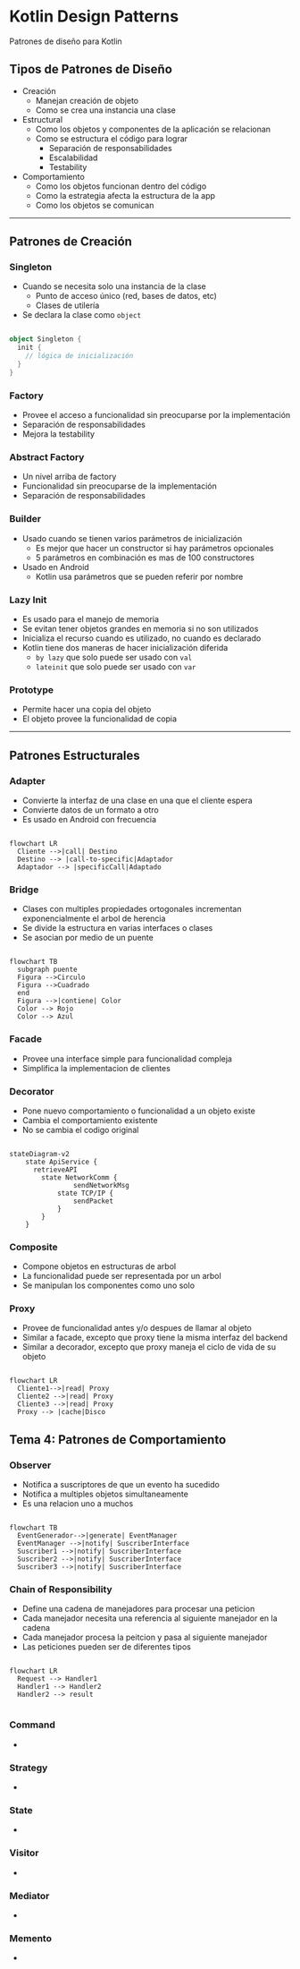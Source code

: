 # Kotlin Design Patterns

Patrones de diseño para Kotlin

## Tipos de Patrones de Diseño

- Creación
  - Manejan creación de objeto
  - Como se crea una instancia una clase
- Estructural
  - Como los objetos y componentes de la aplicación se relacionan
  - Como se estructura el código para lograr
    - Separación de responsabilidades
    - Escalabilidad
    - Testability
- Comportamiento
  - Como los objetos funcionan dentro del código
  - Como la estrategia afecta la estructura de la app
  - Como los objetos se comunican

---

## Patrones de Creación

### Singleton

- Cuando se necesita solo una instancia de la clase
  - Punto de acceso único (red, bases de datos, etc)
  - Clases de utilería
- Se declara la clase como `object`

```kotlin

object Singleton {
  init {
    // lógica de inicialización
  }
}
```

### Factory

- Provee el acceso a funcionalidad sin preocuparse por la implementación
- Separación de responsabilidades
- Mejora la testability

### Abstract Factory

- Un nivel arriba de factory
- Funcionalidad sin preocuparse de la implementación
- Separación de responsabilidades

### Builder

- Usado cuando se tienen varios parámetros de inicialización
  - Es mejor que hacer un constructor si hay parámetros opcionales
  - 5 parámetros en combinación es mas de 100 constructores
- Usado en Android
  - Kotlin usa parámetros que se pueden referir por nombre

### Lazy Init

- Es usado para el manejo de memoria
- Se evitan tener objetos grandes en memoria si no son utilizados
- Inicializa el recurso cuando es utilizado, no cuando es declarado
- Kotlin tiene dos maneras de hacer inicialización diferida
  - `by lazy` que solo puede ser usado con `val`
  - `lateinit` que solo puede ser usado con `var`

### Prototype

- Permite hacer una copia del objeto
- El objeto provee la funcionalidad de copia

---

## Patrones Estructurales

### Adapter

- Convierte la interfaz de una clase en una que el cliente espera
- Convierte datos de un formato a otro
- Es usado en Android con frecuencia

```mermaid

flowchart LR
  Cliente -->|call| Destino
  Destino --> |call-to-specific|Adaptador
  Adaptador --> |specificCall|Adaptado

```

### Bridge

- Clases con multiples propiedades ortogonales incrementan exponencialmente el arbol de herencia
- Se divide la estructura en varias interfaces o clases
- Se asocian por medio de un puente

```mermaid

flowchart TB
  subgraph puente
  Figura -->Circulo
  Figura -->Cuadrado
  end
  Figura -->|contiene| Color
  Color --> Rojo
  Color --> Azul

```

### Facade

- Provee una interface simple para funcionalidad compleja
- Simplifica la implementacion de clientes

### Decorator

- Pone nuevo comportamiento o funcionalidad a un objeto existe
- Cambia el comportamiento existente
- No se cambia el codigo original

```mermaid

stateDiagram-v2
    state ApiService {
      retrieveAPI
        state NetworkComm {
                sendNetworkMsg
            state TCP/IP {
                sendPacket
            }
        }
    }
```

### Composite

- Compone objetos en estructuras de arbol
- La funcionalidad puede ser representada por un arbol
- Se manipulan los componentes como uno solo

### Proxy

- Provee de funcionalidad antes y/o despues de llamar al objeto
- Similar a facade, excepto que proxy tiene la misma interfaz del backend
- Similar a decorador, excepto que proxy maneja el ciclo de vida de su objeto

```mermaid

flowchart LR
  Cliente1-->|read| Proxy
  Cliente2 -->|read| Proxy
  Cliente3 -->|read| Proxy
  Proxy --> |cache|Disco

```

## Tema 4: Patrones de Comportamiento

### Observer

- Notifica a suscriptores de que un evento ha sucedido
- Notifica a multiples objetos simultaneamente
- Es una relacion uno a muchos 


```mermaid

flowchart TB
  EventGenerador-->|generate| EventManager
  EventManager -->|notify| SuscriberInterface
  Suscriber1 -->|notify| SuscriberInterface
  Suscriber2 -->|notify| SuscriberInterface
  Suscriber3 -->|notify| SuscriberInterface

```

### Chain of Responsibility

- Define una cadena de manejadores para procesar una peticion
- Cada manejador necesita una referencia al siguiente manejador en la cadena
- Cada manejador procesa la peitcion y pasa al siguiente manejador
- Las peticiones pueden ser de diferentes tipos

```mermaid

flowchart LR
  Request --> Handler1
  Handler1 --> Handler2
  Handler2 --> result
 
```

### Command

-

### Strategy

-

### State

-

### Visitor

-

### Mediator

-

### Memento

-
